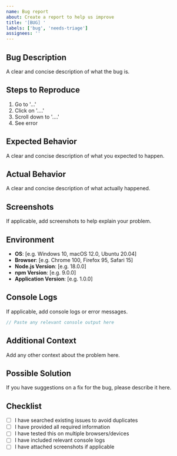 ```yaml
---
name: Bug report
about: Create a report to help us improve
title: '[BUG] '
labels: ['bug', 'needs-triage']
assignees: ''
---
```


## Bug Description

A clear and concise description of what the bug is.

## Steps to Reproduce

1. Go to '...'
2. Click on '....'
3. Scroll down to '....'
4. See error

## Expected Behavior

A clear and concise description of what you expected to happen.

## Actual Behavior

A clear and concise description of what actually happened.

## Screenshots

If applicable, add screenshots to help explain your problem.

## Environment

- **OS**: [e.g. Windows 10, macOS 12.0, Ubuntu 20.04]
- **Browser**: [e.g. Chrome 100, Firefox 95, Safari 15]
- **Node.js Version**: [e.g. 18.0.0]
- **npm Version**: [e.g. 9.0.0]
- **Application Version**: [e.g. 1.0.0]

## Console Logs

If applicable, add console logs or error messages.

```javascript
// Paste any relevant console output here
```

## Additional Context

Add any other context about the problem here.

## Possible Solution

If you have suggestions on a fix for the bug, please describe it here.

## Checklist

- [ ] I have searched existing issues to avoid duplicates
- [ ] I have provided all required information
- [ ] I have tested this on multiple browsers/devices
- [ ] I have included relevant console logs
- [ ] I have attached screenshots if applicable
